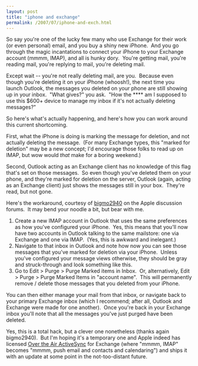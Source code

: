 ```yaml
---
layout: post
title: "iphone and exchange"
permalink: /2007/07/iphone-and-exch.html
---
```


So say you're one of the lucky few many who use Exchange for their work (or even personal) email, and you buy a shiny new iPhone.  And you go through the magic incantations to connect your iPhone to your Exchange account (mmmm, IMAP), and all is hunky dory.  You're getting mail, you're reading mail, you're replying to mail, you're deleting mail.

Except wait -- you're not really deleting mail, are you.  Because even though you're deleting it on your iPhone (whoosh!), the next time you launch Outlook, the messages you deleted on your phone are still showing up in your inbox.  "What gives?" you ask.  "How the **** am I supposed to use this $600+ device to manage my inbox if it's not actually deleting messages?"

So here's what's actually happening, and here's how you can work around this current shortcoming. 

First, what the iPhone is doing is marking the message for deletion, and not actually deleting the message.  (For many Exchange types, this "marked for deletion" may be a new concept; I'd encourage those folks to read up on IMAP, but wow would _that_ make for a boring weekend.) 

Second, Outlook acting as an Exchange client has no knowledge of this flag that's set on those messages.  So even though you've deleted them on your phone, and they're marked for deletion on the server, Outlook (again, acting as an Exchange client) just shows the messages still in your box.  They're read, but not gone.

Here's the workaround, courtesy of [bigmo2940](http://discussions.apple.com/profile.jspa?userID=931108) on the Apple discussion forums.  It may bend your noodle a bit, but bear with me.

1.  Create a new IMAP account in Outlook that uses the same preferences as how you've configured your iPhone.  Yes, this means that you'll now have two accounts in Outlook talking to the same mailstore: one via Exchange and one via IMAP.  (Yes, this is awkward and inelegant.)
2.  Navigate to that inbox in Outlook and note how now you can see those messages that you've marked for deletion via your iPhone.  Unless you've configured your message views otherwise, they should be gray and struck-through and look something like this.
3.  Go to Edit > Purge > Purge Marked items in Inbox.  Or, alternatively, Edit > Purge > Purge Marked Items in "account name".  This will permanently remove / delete those messages that you deleted from your iPhone. 

You can then either manage your mail from that inbox, or navigate back to your primary Exchange inbox (which I recommend; after all, Outlook and Exchange were made for one another).  Once you're back in your Exchange inbox you'll note that all the messages you've just purged have been deleted.

Yes, this is a total hack, but a clever one nonetheless (thanks again bigmo2940).  But I'm hoping it's a temporary one and Apple indeed has licensed [Over the Air ActiveSync](http://www.microsoft.com/exchange/evaluation/features/owa_mobile.mspx) for Exchange (where "mmmm, IMAP" becomes "mmmm, push email and contacts and calendaring") and ships it with an update at some point in the not-too-distant future.
